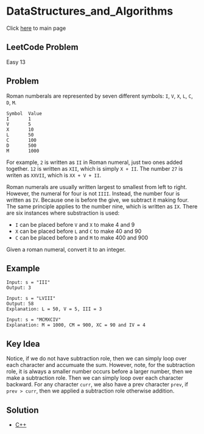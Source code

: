 # DataStructures_and_Algorithms
Click [here](../../README.md) to main page

## LeetCode Problem
Easy 13

## Problem
Roman numberals are represented by seven different symbols: `I`, `V`, `X`, `L`, `C`, `D`, `M`.
```
Symbol  Value
I       1
V       5
X       10
L       50
C       100
D       500
M       1000
```
For example, `2` is written as `II` in Roman numeral, just two ones added together. `12` is written as `XII`, which is simply `X + II`. The number `27` is writen as `XXVII`, which is `XX + V + II`.

Roman numerals are usually written largest to smallest from left to right. However, the numeral for four is not `IIII`. Instead, the number four is written as `IV`. Because one is before the give, we subtract it making four. The same principle applies to the number nine, which is written as `IX`. There are six instances where substraction is used:
- `I` can be placed before `V` and `X` to make 4 and 9
- `X` can be placed before `L` and `C` to make 40 and 90
- `C` can be placed before `D` and `M` to make 400 and 900

Given a roman numeral, convert it to an integer.

## Example
```
Input: s = "III"
Output: 3

Input: s = "LVIII"
Output: 58
Explanation: L = 50, V = 5, III = 3

Input: s = "MCMXCIV"
Explanation: M = 1000, CM = 900, XC = 90 and IV = 4
```

## Key Idea
Notice, if we do not have subtraction role, then we can simply loop over each character and accumuate the sum. However, note, for the subtraction role, it is always a smaller number occurs before a larger number, then we make a subtraction role. Then we can simply loop over each character backward. For any character `curr`, we also have a prev character `prev`, if `prev > curr`, then we applied a subtraction role otherwise addition.

## Solution
- [C++](solution.cpp)